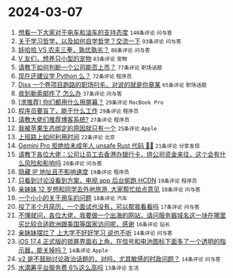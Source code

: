 # 2024-03-07

1. [想看一下大家对于电车和油车的支持态度](https://www.v2ex.com/t/1021296) `140条评论` `问与答`
1. [关于学习哲学，以及如何自学哲学？交流一下](https://www.v2ex.com/t/1021321) `93条评论` `问与答`
1. [娃哈哈 VS 农夫三拳，孰优孰劣？](https://www.v2ex.com/t/1021435) `86条评论` `问与答`
1. [V 友们，想养只小型的宠物](https://www.v2ex.com/t/1021336) `83条评论` `宠物`
1. [请教下如何判断一个公司能否上市？](https://www.v2ex.com/t/1021295) `77条评论` `职场话题`
1. [现在还建议学 Python 么？](https://www.v2ex.com/t/1021307) `72条评论` `程序员`
1. [Diss 一个卷项目跑路的职场叼毛，对说的就是你章某](https://www.v2ex.com/t/1021362) `65条评论` `职场话题`
1. [收到勒索邮件了 怎么办](https://www.v2ex.com/t/1021340) `37条评论` `问与答`
1. [[求推荐] 你们都用什么擦屏幕？](https://www.v2ex.com/t/1021409) `29条评论` `MacBook Pro`
1. [程序员要盲了，能干什么工作](https://www.v2ex.com/t/1021352) `29条评论` `程序员`
1. [请教大佬们推荐博客系统?](https://www.v2ex.com/t/1021421) `27条评论` `程序员`
1. [我被苹果生态绑定的原因就只有一个](https://www.v2ex.com/t/1021420) `25条评论` `Apple`
1. [上班路上如何利用时间](https://www.v2ex.com/t/1021405) `22条评论` `北京`
1. [Gemini Pro 拒绝给未成年人 unsafe Rust 代码 🫠😂](https://www.v2ex.com/t/1021315) `21条评论` `分享发现`
1. [请教下各位大佬：公司让员工去香港办银行卡，供公司资金来往，这个会有什么风险和影响吗](https://www.v2ex.com/t/1021443) `20条评论` `问与答`
1. [隐藏 IP 地址且不影响速度](https://www.v2ex.com/t/1021408) `19条评论` `程序员`
1. [只看到讨论没看到方案，电视 app 后台偷跑 HCDN](https://www.v2ex.com/t/1021377) `19条评论` `程序员`
1. [亲妹妹 12 岁想和同学去外地旅游, 大家帮忙给点意见](https://www.v2ex.com/t/1021473) `18条评论` `问与答`
1. [一个小小的关于用车的问题](https://www.v2ex.com/t/1021287) `18条评论` `汽车`
1. [投了半个月简历，一个面试也没有，可以帮我看看吗](https://www.v2ex.com/t/1021331) `17条评论` `问与答`
1. [不懂就问，各位大佬，我要做一个出海的网站，请问服务器域名这一块在哪里买比较合适欧洲跟美国等国家访问呢，感谢](https://www.v2ex.com/t/1021288) `16条评论` `站长`
1. [亲妹妹摆烂了 上大学不好好学习 说也不听](https://www.v2ex.com/t/1021477) `14条评论` `问与答`
1. [iOS 17.4 正式版的锁屏界面右上角，在信号和电池图标下面多了一个透明的指示器，能关掉吗？](https://www.v2ex.com/t/1021310) `14条评论` `Apple`
1. [v2 是不鼓励讨论政治话题的，对吗，尤其敏感的时政问题？](https://www.v2ex.com/t/1021319) `14条评论` `问与答`
1. [水滴筹平台服务费 6%这么高吗](https://www.v2ex.com/t/1021431) `13条评论` `生活`
